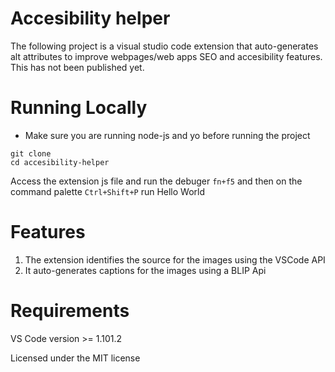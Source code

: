 # Accesibility helper
The following project is a visual studio code extension that auto-generates alt
attributes to improve webpages/web apps SEO and accesibility features.
This has not been published yet.

# Running Locally
- Make sure you are running node-js and yo before running the project
```
git clone 
cd accesibility-helper
```
Access the extension js file and run the debuger `fn+f5` and then on the command palette `Ctrl+Shift+P`
run Hello World

# Features
1. The extension identifies the source for the images using the VSCode API
2. It auto-generates captions for the images using a BLIP Api

# Requirements
VS Code version >= 1.101.2

Licensed under the MIT license

